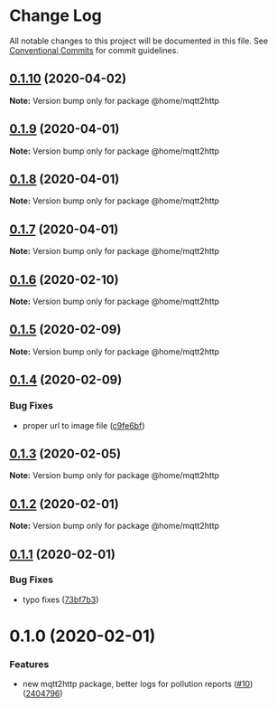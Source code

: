 # Change Log

All notable changes to this project will be documented in this file.
See [Conventional Commits](https://conventionalcommits.org) for commit guidelines.

## [0.1.10](https://github.com/mariusz-kabala/homeAutomation/compare/@home/mqtt2http@0.1.9...@home/mqtt2http@0.1.10) (2020-04-02)

**Note:** Version bump only for package @home/mqtt2http





## [0.1.9](https://github.com/mariusz-kabala/homeAutomation/compare/@home/mqtt2http@0.1.8...@home/mqtt2http@0.1.9) (2020-04-01)

**Note:** Version bump only for package @home/mqtt2http





## [0.1.8](https://github.com/mariusz-kabala/homeAutomation/compare/@home/mqtt2http@0.1.7...@home/mqtt2http@0.1.8) (2020-04-01)

**Note:** Version bump only for package @home/mqtt2http





## [0.1.7](https://github.com/mariusz-kabala/homeAutomation/compare/@home/mqtt2http@0.1.6...@home/mqtt2http@0.1.7) (2020-04-01)

**Note:** Version bump only for package @home/mqtt2http





## [0.1.6](https://github.com/mariusz-kabala/homeAutomation/compare/@home/mqtt2http@0.1.5...@home/mqtt2http@0.1.6) (2020-02-10)

**Note:** Version bump only for package @home/mqtt2http





## [0.1.5](https://github.com/mariusz-kabala/homeAutomation/compare/@home/mqtt2http@0.1.4...@home/mqtt2http@0.1.5) (2020-02-09)

**Note:** Version bump only for package @home/mqtt2http





## [0.1.4](https://github.com/mariusz-kabala/homeAutomation/compare/@home/mqtt2http@0.1.3...@home/mqtt2http@0.1.4) (2020-02-09)


### Bug Fixes

* proper url to image file ([c9fe6bf](https://github.com/mariusz-kabala/homeAutomation/commit/c9fe6bf3ac070d0e6b33bf9fe63ab42a99b503d5))





## [0.1.3](https://github.com/mariusz-kabala/homeAutomation/compare/@home/mqtt2http@0.1.2...@home/mqtt2http@0.1.3) (2020-02-05)

**Note:** Version bump only for package @home/mqtt2http





## [0.1.2](https://github.com/mariusz-kabala/homeAutomation/compare/@home/mqtt2http@0.1.1...@home/mqtt2http@0.1.2) (2020-02-01)

**Note:** Version bump only for package @home/mqtt2http





## [0.1.1](https://github.com/mariusz-kabala/homeAutomation/compare/@home/mqtt2http@0.1.0...@home/mqtt2http@0.1.1) (2020-02-01)


### Bug Fixes

* typo fixes ([73bf7b3](https://github.com/mariusz-kabala/homeAutomation/commit/73bf7b34b8c0db5b3e5a710a678f6c4cbac0ad51))





# 0.1.0 (2020-02-01)


### Features

* new mqtt2http package, better logs for pollution reports ([#10](https://github.com/mariusz-kabala/homeAutomation/issues/10)) ([2404796](https://github.com/mariusz-kabala/homeAutomation/commit/2404796426e875e2e27128f6cfd84c131e038999))
